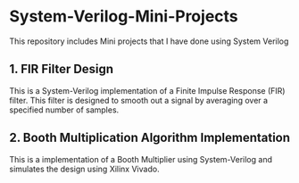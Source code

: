 # System-Verilog-Mini-Projects
This repository includes Mini projects that I have done using System Verilog
## 1. FIR Filter Design  
This is a System-Verilog implementation of a Finite Impulse Response (FIR) filter. This filter is designed to smooth out a signal by averaging over a specified number of samples.
## 2. Booth Multiplication Algorithm Implementation
This is a implementation of a Booth Multiplier using System-Verilog and simulates the design using Xilinx Vivado.
